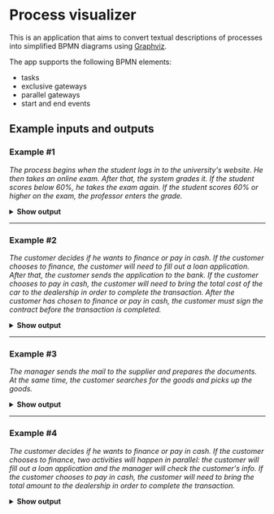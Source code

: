 # Process visualizer

This is an application that aims to convert textual descriptions of processes into simplified BPMN diagrams using [Graphviz](https://graphviz.org/).

The app supports the following BPMN elements:

* tasks
* exclusive gateways
* parallel gateways
* start and end events

## Example inputs and outputs

### Example #1

*The process begins when the student logs in to the university's website. He then takes an online exam. After that, the system grades it. If the student scores below 60%, he takes the exam again. If the student scores 60% or higher on the exam, the professor enters the grade.*

<details>
  <summary><b>Show output</b></summary>
  
<p align="center">
<img src="images/image_1.png" width="600">
</p>
</details>

---

### Example #2

*The customer decides if he wants to finance or pay in cash. If the customer chooses to finance, the customer will need to fill out a loan application. After that, the customer sends the application to the bank. If the customer chooses to pay in cash, the customer will need to bring the total cost of the car to the dealership in order to complete the transaction. After the customer has chosen to finance or pay in cash, the customer must sign the contract before the transaction is completed.*

<details>
  <summary><b>Show output</b></summary>
  
<p align="center">
<img src="images/image_2.png" width="600">
</p>
</details>

---

### Example #3

*The manager sends the mail to the supplier and prepares the documents. At the same time, the
customer searches for the goods and picks up the goods.*

<details>
  <summary><b>Show output</b></summary>
  
<p align="center">
<img src="images/image_3.png" width="600">
</p>
</details>

---

### Example #4

*The customer decides if he wants to finance or pay in cash. If the customer chooses to finance, two activities will happen in parallel: the customer will fill out a loan application and the manager will check the customer's info. If the customer chooses to pay in cash, the customer will need to bring the total amount to the dealership in order to complete the transaction.*

<details>
  <summary><b>Show output</b></summary>
  
<p align="center">
<img src="images/image_4.png" width="600">
</p>
</details>
